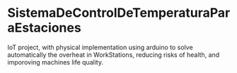 # SistemaDeControlDeTemperaturaParaEstaciones
 IoT project, with physical implementation using arduino to solve automatically the overheat in WorkStations, reducing risks of health, and imporoving machines life quality.
